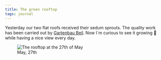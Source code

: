 ```yaml
---
title: The green rooftop
tags: journal
---
```

Yesterday our two flat roofs received their sedum sprouts. The quality work has been carried out by [Gartenbau Beil](https://www.gartengestaltung-beil.de). Now I´m curious to see it growing 🌱 while having a nice view every day.

<figure class="rg:split">
<img src="/img/journal/2021-05-27-sedum-sprouts.jpg" alt="The rooftop at the 27th of May">
<figcaption>May, 27th</figcaption>
</figure>